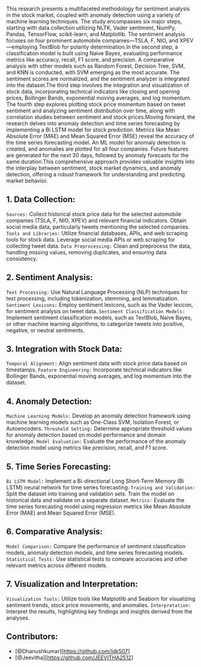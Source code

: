 This research presents a multifaceted methodology for sentiment analysis in the stock market, coupled with anomaly detection using a variety of machine learning techniques. The study encompasses six major steps, starting with data collection utilizing NLTK, Vader sentiment, NumPy, Pandas, TensorFlow, scikit-learn, and Matplotlib. The sentiment analysis focuses on four prominent automobile companies—TSLA, F, NIO, and XPEV—employing TextBlob for polarity determination.In the second step, a classification model is built using Naive Bayes, evaluating performance metrics like accuracy, recall, F1 score, and precision. A comparative analysis with other models such as Random Forest, Decision Tree, SVM, and KNN is conducted, with SVM emerging as the most accurate. The sentiment scores are normalized, and the sentiment analyzer is integrated into the dataset.The third step involves the integration and visualization of stock data, incorporating technical indicators like closing and opening prices, Bollinger Bands, exponential moving averages, and log momentum. The fourth step explores plotting stock price momentum based on tweet sentiment and analyzing sentiment distribution over time, along with correlation studies between sentiment and stock prices.Moving forward, the research delves into anomaly detection and time series forecasting by implementing a Bi LSTM model for stock prediction. Metrics like Mean Absolute Error (MAE) and Mean Squared Error (MSE) reveal the accuracy of the time series forecasting model. An ML model for anomaly detection is created, and anomalies are plotted for all four companies. Future features are generated for the next 30 days, followed by anomaly forecasts for the same duration.This comprehensive approach provides valuable insights into the interplay between sentiment, stock market dynamics, and anomaly detection, offering a robust framework for understanding and predicting market behavior.

## 1. Data Collection:
`Sources:` Collect historical stock price data for the selected automobile companies (TSLA, F, NIO, XPEV) and relevant financial indicators. Obtain social media data, particularly tweets mentioning the selected companies.
`Tools and Libraries:` Utilize financial databases, APIs, and web scraping tools for stock data. Leverage social media APIs or web scraping for collecting tweet data.
`Data Preprocessing:` Clean and preprocess the data, handling missing values, removing duplicates, and ensuring data consistency.
## 2. Sentiment Analysis:
`Text Processing:` Use Natural Language Processing (NLP) techniques for text processing, including tokenization, stemming, and lemmatization.
`Sentiment Lexicons:` Employ sentiment lexicons, such as the Vader lexicon, for sentiment analysis on tweet data.
`Sentiment Classification Models:` Implement sentiment classification models, such as TextBlob, Naive Bayes, or other machine learning algorithms, to categorize tweets into positive, negative, or neutral sentiments.
## 3. Integration with Stock Data:
`Temporal Alignment:` Align sentiment data with stock price data based on timestamps.
`Feature Engineering:` Incorporate technical indicators like Bollinger Bands, exponential moving averages, and log momentum into the dataset.
## 4. Anomaly Detection:
`Machine Learning Models:` Develop an anomaly detection framework using machine learning models such as One-Class SVM, Isolation Forest, or Autoencoders.
`Threshold Setting:` Determine appropriate threshold values for anomaly detection based on model performance and domain knowledge.
`Model Evaluation:` Evaluate the performance of the anomaly detection model using metrics like precision, recall, and F1 score.
## 5. Time Series Forecasting:
`Bi LSTM Model:` Implement a Bi-directional Long Short-Term Memory (Bi LSTM) neural network for time series forecasting.
`Training and Validation:` Split the dataset into training and validation sets. Train the model on historical data and validate on a separate dataset.
`Metrics:` Evaluate the time series forecasting model using regression metrics like Mean Absolute Error (MAE) and Mean Squared Error (MSE).
## 6. Comparative Analysis:
`Model Comparison:` Compare the performance of sentiment classification models, anomaly detection models, and time series forecasting models.
`Statistical Tests:` Use statistical tests to compare accuracies and other relevant metrics across different models.
## 7. Visualization and Interpretation:
`Visualization Tools:` Utilize tools like Matplotlib and Seaborn for visualizing sentiment trends, stock price movements, and anomalies.
`Interpretation:` Interpret the results, highlighting key findings and insights derived from the analyses.

## Contributors:  
- [@Dhanushkumar][https://github.com/Idk507]
- [@Jeevitha][https://github.com/JEEVITHA2512]

